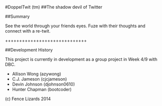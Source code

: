 #DoppelTwit (tm)
##The shadow devil of Twitter

##Summary

See the world through your friends eyes. Fuze with their thoughts and connect with a re-twit.

+++++++++++++++++++++++++++++

##Development History

This project is currently in development as a group project in Week 4/9 with DBC.
 - Allison Wong (azywong)
 - C.J. Jameson (cjcjameson)
 - Devin Johnson (djohnson0610)
 - Hunter Chapman (bootcoder)

(c) Fence Lizards 2014